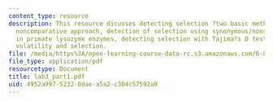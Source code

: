 ```yaml
---
content_type: resource
description: This resource dicusses detecting selection ?two basic methods and a new,
  noncomparative approach, detection of selection using synonymous/nonsynonymous ratios
  in primate lysozyme enzymes, detecting selection with Tajima?s D test, and codon
  volatility and selection.
file: /media/https%3A/open-learning-course-data-rc.s3.amazonaws.com/6-877j-computational-evolutionary-biology-fall-2005/4952a99752320daea5a2c304c57592a9_lab3_part1.pdf
file_type: application/pdf
resourcetype: Document
title: lab3_part1.pdf
uid: 4952a997-5232-0dae-a5a2-c304c57592a9
---
```

